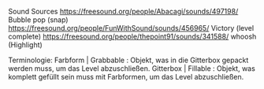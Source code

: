 Sound Sources
https://freesound.org/people/Abacagi/sounds/497198/ Bubble pop (snap)
https://freesound.org/people/FunWithSound/sounds/456965/ Victory (level complete)
https://freesound.org/people/thepoint91/sounds/341588/ whoosh (Highlight)

Terminologie:
Farbform | Grabbable : Objekt, was in die Gitterbox gepackt werden muss, um das Level abzuschließen.
Gitterbox | Fillable : Objekt, was komplett gefüllt sein muss mit Farbformen, um das Level abzuschließen.